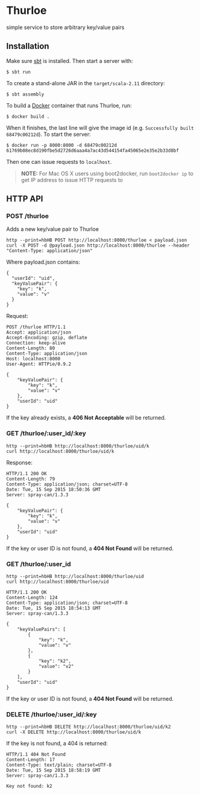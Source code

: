 # Thurloe

 simple service to store arbitrary key/value pairs

## Installation

Make sure [sbt](http://www.scala-sbt.org/) is installed.  Then start a server with:

```
$ sbt run
```

To create a stand-alone JAR in the `target/scala-2.11` directory:

```
$ sbt assembly
```

To build a [Docker](http://docker.io) container that runs Thurloe, run:

```
$ docker build .
```

When it finishes, the last line will give the image id (e.g. `Successfully built 68479c00212d`).  To start the server:

```
$ docker run -p 8000:8000 -d 68479c00212d
61769b08ec8d190fbe5d2726d6aaa4a7ac43d544154fa45065e2e35e2b33d8bf
```

Then one can issue requests to `localhost`.

> **NOTE:** For Mac OS X users using boot2docker, run `boot2docker ip` to get IP address to issue HTTP requests to

## HTTP API

### POST /thurloe

Adds a new key/value pair to Thurloe

```
http --print=hbHB POST http://localhost:8000/thurloe < payload.json
curl -X POST -d @payload.json http://localhost:8000/thurloe --header "Content-Type: application/json"
```

Where payload.json contains:

```
{
  "userId": "uid",
  "keyValuePair": {
    "key": "k",
    "value": "v"
  }
}
```

Request:

```
POST /thurloe HTTP/1.1
Accept: application/json
Accept-Encoding: gzip, deflate
Connection: keep-alive
Content-Length: 80
Content-Type: application/json
Host: localhost:8000
User-Agent: HTTPie/0.9.2

{
    "keyValuePair": {
        "key": "k",
        "value": "v"
    },
    "userId": "uid"
}
```

If the key already exists, a **406 Not Acceptable** will be returned.

### GET /thurloe/:user_id/:key

```
http --print=hbHB http://localhost:8000/thurloe/uid/k
curl http://localhost:8000/thurloe/uid/k
```

Response:

```
HTTP/1.1 200 OK
Content-Length: 79
Content-Type: application/json; charset=UTF-8
Date: Tue, 15 Sep 2015 18:50:36 GMT
Server: spray-can/1.3.3

{
    "keyValuePair": {
        "key": "k",
        "value": "v"
    },
    "userId": "uid"
}
```

If the key or user ID is not found, a **404 Not Found** will be returned.

### GET /thurloe/:user_id

```
http --print=hbHB http://localhost:8000/thurloe/uid
curl http://localhost:8000/thurloe/uid
```

```
HTTP/1.1 200 OK
Content-Length: 124
Content-Type: application/json; charset=UTF-8
Date: Tue, 15 Sep 2015 18:54:13 GMT
Server: spray-can/1.3.3

{
    "keyValuePairs": [
        {
            "key": "k",
            "value": "v"
        },
        {
            "key": "k2",
            "value": "v2"
        }
    ],
    "userId": "uid"
}
```

If the key or user ID is not found, a **404 Not Found** will be returned.

### DELETE /thurloe/:user_id/:key

```
http --print=hbHB DELETE http://localhost:8000/thurloe/uid/k2
curl -X DELETE http://localhost:8000/thurloe/uid/k
```

If the key is not found, a 404 is returned:

```
HTTP/1.1 404 Not Found
Content-Length: 17
Content-Type: text/plain; charset=UTF-8
Date: Tue, 15 Sep 2015 18:58:19 GMT
Server: spray-can/1.3.3

Key not found: k2
```

